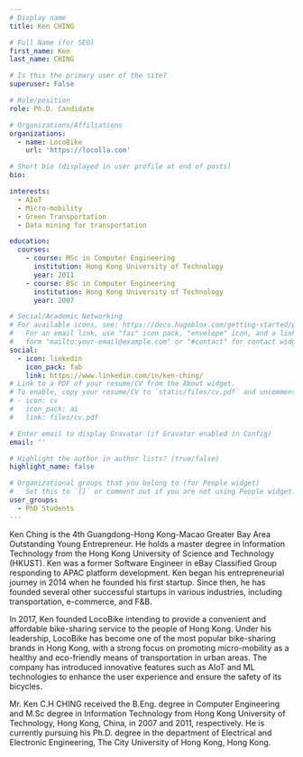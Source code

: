 ```yaml
---
# Display name
title: Ken CHING

# Full Name (for SEO)
first_name: Ken
last_name: CHING

# Is this the primary user of the site?
superuser: False

# Role/position
role: Ph.D. Candidate

# Organizations/Affiliations
organizations:
  - name: LocoBike
    url: 'https://locolla.com'

# Short bio (displayed in user profile at end of posts)
bio: 

interests:
  - AIoT
  - Micro-mobility
  - Green Transportation
  - Data mining for transportation

education:
  courses:
    - course: MSc in Computer Engineering
      institution: Hong Kong University of Technology
      year: 2011
    - course: BSc in Computer Engineering
      institution: Hong Kong University of Technology
      year: 2007

# Social/Academic Networking
# For available icons, see: https://docs.hugoblox.com/getting-started/page-builder/#icons
#   For an email link, use "fas" icon pack, "envelope" icon, and a link in the
#   form "mailto:your-email@example.com" or "#contact" for contact widget.
social:
  - icon: linkedin
    icon_pack: fab
    link: https://www.linkedin.com/in/ken-ching/    
# Link to a PDF of your resume/CV from the About widget.
# To enable, copy your resume/CV to `static/files/cv.pdf` and uncomment the lines below.
# - icon: cv
#   icon_pack: ai
#   link: files/cv.pdf

# Enter email to display Gravatar (if Gravatar enabled in Config)
email: ''

# Highlight the author in author lists? (true/false)
highlight_name: false

# Organizational groups that you belong to (for People widget)
#   Set this to `[]` or comment out if you are not using People widget.
user_groups:
  - PhD Students
---
```



Ken Ching is the 4th Guangdong-Hong Kong-Macao Greater Bay Area Outstanding Young Entrepreneur. He holds a master degree in Information Technology from the Hong Kong University of Science and Technology (HKUST). Ken was a former Software Engineer in eBay Classified Group responding to APAC platform development. Ken began his entrepreneurial journey in 2014 when he founded his first startup. Since then, he has founded several other successful startups in various industries, including transportation, e-commerce, and F&B.

In 2017, Ken founded LocoBike intending to provide a convenient and affordable bike-sharing service to the people of Hong Kong. Under his leadership, LocoBike has become one of the most popular bike-sharing brands in Hong Kong, with a strong focus on promoting micro-mobility as a healthy and eco-friendly means of transportation in urban areas. The company has introduced innovative features such as AIoT and ML technologies to enhance the user experience and ensure the safety of its bicycles.

Mr. Ken C.H CHING received the B.Eng. degree in Computer Engineering and M.Sc degree in Information Technology from Hong Kong University of Technology, Hong Kong, China, in 2007 and 2011, respectively. He is currently pursuing his Ph.D. degree in the department of Electrical and Electronic Engineering, The City University of Hong Kong, Hong Kong.